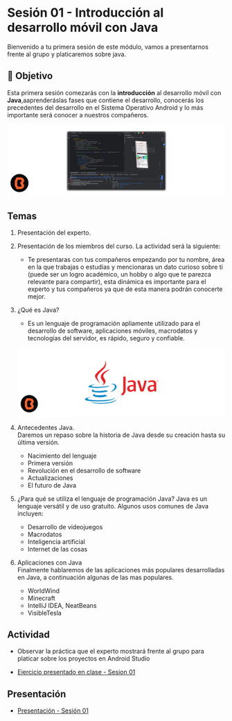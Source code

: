 # Sesión 01 - Introducción al desarrollo móvil con Java 
Bienvenido a tu primera sesión de este módulo, vamos a presentarnos frente al grupo y platicaremos sobre java. 

## 🎯 Objetivo

Esta primera sesión comezarás con la **introducción** al desarrollo móvil con **Java**,aaprenderáslas fases que contiene el desarrollo, conocerás los precedentes del desarrollo en el Sistema Operativo Android y lo más importante será conocer a nuestros compañeros.

![Android Studio](img/02.png)

##  Temas

1. Presentación del experto.

2. Presentación de los miembros del curso. La actividad será la siguiente:<br> 
    * Te presentaras con tus compañeros empezando por tu nombre, área en la que trabajas o estudias y mencionaras un dato curioso sobre ti (puede ser un logro académico, un hobby o algo que te parezca relevante para compartir), esta dinámica es importante para el experto y tus compañeros ya que de esta manera podrán conocerte mejor.

3. ¿Qué es Java?<br>
    * Es un lenguaje de programación apliamente utilizado para el desarrollo de software, aplicaciones móviles, macrodatos y tecnologías del servidor, es rápido, seguro y confiable.

    ![Java](img/01.png)

4. Antecedentes Java.<br>
Daremos un repaso sobre la historia de Java desde su creación hasta su última versión.

    * Nacimiento del lenguaje
    * Primera versión
    * Revolución en el desarrollo de software 
    * Actualizaciones
    * El futuro de Java

5. ¿Para qué se utiliza el lenguaje de programación Java?
    Java es un lenguaje versátil y de uso gratuito. Algunos usos comunes de Java incluyen:

    * Desarrollo de videojuegos
    * Macrodatos
    * Inteligencia artificial
    * Internet de las cosas

6. Aplicaciones con Java <br>
Finalmente hablaremos de las aplicaciones más populares desarrolladas en Java, a continuación algunas de las mas populares.
    * WorldWind
    * Minecraft
    * IntelliJ IDEA, NeatBeans
    * VisibleTesla

## Actividad

- Observar la práctica que el experto mostrará frente al grupo para platicar sobre los proyectos en Android Studio

- [Ejercicio presentado en clase - Sesion 01](practica)

## Presentación

- [Presentación - Sesión 01](presentacion/Sesion-01.pptx)